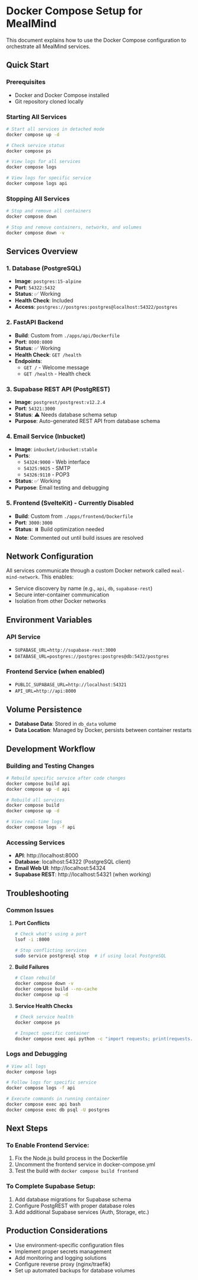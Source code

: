 # Docker Compose Setup for MealMind

This document explains how to use the Docker Compose configuration to orchestrate all MealMind services.

## Quick Start

### Prerequisites
- Docker and Docker Compose installed
- Git repository cloned locally

### Starting All Services
```bash
# Start all services in detached mode
docker compose up -d

# Check service status
docker compose ps

# View logs for all services
docker compose logs

# View logs for specific service
docker compose logs api
```

### Stopping All Services
```bash
# Stop and remove all containers
docker compose down

# Stop and remove containers, networks, and volumes
docker compose down -v
```

## Services Overview

### 1. Database (PostgreSQL)
- **Image**: `postgres:15-alpine`
- **Port**: `54322:5432`
- **Status**: ✅ Working
- **Health Check**: Included
- **Access**: `postgres://postgres:postgres@localhost:54322/postgres`

### 2. FastAPI Backend
- **Build**: Custom from `./apps/api/Dockerfile`
- **Port**: `8000:8000`
- **Status**: ✅ Working
- **Health Check**: `GET /health`
- **Endpoints**:
  - `GET /` - Welcome message
  - `GET /health` - Health check

### 3. Supabase REST API (PostgREST)
- **Image**: `postgrest/postgrest:v12.2.4`
- **Port**: `54321:3000`
- **Status**: ⚠️ Needs database schema setup
- **Purpose**: Auto-generated REST API from database schema

### 4. Email Service (Inbucket)
- **Image**: `inbucket/inbucket:stable`
- **Ports**: 
  - `54324:9000` - Web interface
  - `54325:9025` - SMTP
  - `54326:9110` - POP3
- **Status**: ✅ Working
- **Purpose**: Email testing and debugging

### 5. Frontend (SvelteKit) - Currently Disabled
- **Build**: Custom from `./apps/frontend/Dockerfile`
- **Port**: `3000:3000`
- **Status**: ⏸️ Build optimization needed
- **Note**: Commented out until build issues are resolved

## Network Configuration

All services communicate through a custom Docker network called `meal-mind-network`. This enables:

- Service discovery by name (e.g., `api`, `db`, `supabase-rest`)
- Secure inter-container communication
- Isolation from other Docker networks

## Environment Variables

### API Service
- `SUPABASE_URL=http://supabase-rest:3000`
- `DATABASE_URL=postgres://postgres:postgres@db:5432/postgres`

### Frontend Service (when enabled)
- `PUBLIC_SUPABASE_URL=http://localhost:54321`
- `API_URL=http://api:8000`

## Volume Persistence

- **Database Data**: Stored in `db_data` volume
- **Data Location**: Managed by Docker, persists between container restarts

## Development Workflow

### Building and Testing Changes

```bash
# Rebuild specific service after code changes
docker compose build api
docker compose up -d api

# Rebuild all services
docker compose build
docker compose up -d

# View real-time logs
docker compose logs -f api
```

### Accessing Services

- **API**: http://localhost:8000
- **Database**: localhost:54322 (PostgreSQL client)
- **Email Web UI**: http://localhost:54324
- **Supabase REST**: http://localhost:54321 (when working)

## Troubleshooting

### Common Issues

1. **Port Conflicts**
   ```bash
   # Check what's using a port
   lsof -i :8000
   
   # Stop conflicting services
   sudo service postgresql stop  # if using local PostgreSQL
   ```

2. **Build Failures**
   ```bash
   # Clean rebuild
   docker compose down -v
   docker compose build --no-cache
   docker compose up -d
   ```

3. **Service Health Checks**
   ```bash
   # Check service health
   docker compose ps
   
   # Inspect specific container
   docker compose exec api python -c "import requests; print(requests.get('http://localhost:8000/health').json())"
   ```

### Logs and Debugging

```bash
# View all logs
docker compose logs

# Follow logs for specific service
docker compose logs -f api

# Execute commands in running container
docker compose exec api bash
docker compose exec db psql -U postgres
```

## Next Steps

### To Enable Frontend Service:
1. Fix the Node.js build process in the Dockerfile
2. Uncomment the frontend service in docker-compose.yml
3. Test the build with `docker compose build frontend`

### To Complete Supabase Setup:
1. Add database migrations for Supabase schema
2. Configure PostgREST with proper database roles
3. Add additional Supabase services (Auth, Storage, etc.)

## Production Considerations

- Use environment-specific configuration files
- Implement proper secrets management
- Add monitoring and logging solutions
- Configure reverse proxy (nginx/traefik)
- Set up automated backups for database volumes